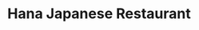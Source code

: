 ---
layout: place
title: "Hana Japanese Restaurant"
permalink: /louisiana/new-orleans/hana-japanese-restaurant.html
stateAbbr: LA
stateName: Louisiana
cityName: New Orleans
seo:
  name: "Hana Japanese Restaurant"
  type: Restaurant
  links: https://hanasushinola.com/
description: "Hana Japanese Restaurant serves delicious sushi in New Orleans, Louisiana. Try fresh Japanese dishes for a great dining experience. "
place_id: ChIJE8s9OTylIIYRFj9-BwnP-mA
photos:
  - name: >-
      places/ChIJE8s9OTylIIYRFj9-BwnP-mA/photos/AeeoHcIKTvzGeSpjXSdzmeBn42bVziTxHtvJdjUR3HPu175Jo-yvUaHE3K77W8NTVRK6PNfnNtDbOhk2DCr44ofMcuqWHwfef4YaL5zPupz9Y_3Wki8X3nnd7SB9ax8k7MhGam7KrBCCsSuxgstSzLXAzSWeJ33fN5cObbVxdTFh-sZYVxLSG982YZ1cF3tnNX-9WopOke2yljc9csLZBPfBxddh_6pmgUaBtUz-ojhqyDLJx4uuLQ2M8qqy_l2IXbeCeVZXttfZVbI4N5t2y3yLUsfj6kSW_Z4UBKvQHeRpzctLTROQ6m-rSbNGpbVKn0B0l_qCg_HRG6ebZe13C7MQvXkgQKpMq6IcyJf7lvNF_cwaK1yLjpnapd9YHt2CfjDNR4kbCnh7D_lKDWu42B7pFPojcYSl6mR0ERv3KFgBJMVSk-q6
    widthPx: 4032
    heightPx: 2268
    authorAttributions:
      - displayName: Jerry Leung
        uri: https://maps.google.com/maps/contrib/113376149762812800345
        photoUri: >-
          https://lh3.googleusercontent.com/a-/ALV-UjUv32BpWndwuha39uBTZSOSGgLJNjpxFwyUotDZpSZqOFDUg6oQ=s100-p-k-no-mo
    flagContentUri: >-
      https://www.google.com/local/imagery/report/?cb_client=maps_api_places.places_api&image_key=!1e10!2sCIHM0ogKEICAgIDj2LKsowE&hl=en-US
    googleMapsUri: >-
      https://www.google.com/maps/place//data=!3m4!1e2!3m2!1sCIHM0ogKEICAgIDj2LKsowE!2e10!4m2!3m1!1s0x8620a53c393dcb13:0x60facf09077e3f16
  - name: >-
      places/ChIJE8s9OTylIIYRFj9-BwnP-mA/photos/AeeoHcLwCnU5HRCS5Y2yYvLs2oOnazu64mURafv8nlApuveQfwQ7yHkJCOT3wVUVrYIGBPRPaSZA8nNjD-eFspSmS5JVOlCIjvopnbZT1vfHzsHFUOOKUoUdqZ6-EBrquE8-w1piyiBk_dwqdHzkndMzI4Bj2DQDYCL-AVpeI-hhq_up57C30eSrDrdvaiOITHeX3IFIH3LGSJz1hGDJvz7lQpG5Zs6UypnJE2vhCXjW1sGV_RWxcIoo2_k19VvHlsmP3ABH82P1qMiswtDnEc6NSDtHA2DE7caSJimin3xCK9rgUhvo53tJcGrxVauWBYzQmW02bjqPE-JeU5peHF1fg7hJr5M9emme2lsn6haDlrKFucJVSB_yxWEDv33cT7o8Gi-E9aLkCJw938IzaC_rfjx8EmIXDm8h1YA7PI0WmMHkcGuP
    widthPx: 3072
    heightPx: 2802
    authorAttributions:
      - displayName: Julia Grosvenor
        uri: https://maps.google.com/maps/contrib/112313887706767804814
        photoUri: >-
          https://lh3.googleusercontent.com/a-/ALV-UjUiWJBqKwj-mD3d4p1gbYaks2sEXgT-JrXoLFSm3y-wr9iEckoW=s100-p-k-no-mo
    flagContentUri: >-
      https://www.google.com/local/imagery/report/?cb_client=maps_api_places.places_api&image_key=!1e10!2sCIHM0ogKEICAgMDw07yx1gE&hl=en-US
    googleMapsUri: >-
      https://www.google.com/maps/place//data=!3m4!1e2!3m2!1sCIHM0ogKEICAgMDw07yx1gE!2e10!4m2!3m1!1s0x8620a53c393dcb13:0x60facf09077e3f16
  - name: >-
      places/ChIJE8s9OTylIIYRFj9-BwnP-mA/photos/AeeoHcJiYfabsu-KOg3vyOUaKyGMlrBCq8POTx_Jm5uL4t9yZPrMXQLj04MeuUY1Y5mqKHb8LcBFGtF8WvgTPtRfVPsue38nBNPyCGZCnvsPsEGm4XJvQvVSyQogJursLbIrCmnrmEeoCxXs9x7qxnGvocP35ZsKO2EuLtDYGauGrNaoHuTlqW9dewPSIY6avm5UJ3Q4-9uDpJSHH1tTuGqJYWPilnIJvQftHMbVAqe3JdGJQG1g57b_bid7tOFO6T1Pe0iVhLO2Pnw5mvhk_X0ZOaZD-ZwRerIpLCjte_o2vyI0Dg
    widthPx: 1500
    heightPx: 800
    authorAttributions:
      - displayName: Hana Japanese Restaurant
        uri: https://maps.google.com/maps/contrib/100624095506535702741
        photoUri: >-
          https://lh3.googleusercontent.com/a-/ALV-UjV1yHraZ1493JGTntL21CouSn3N6tOTTOWD3lnUaW8ucgEYvog=s100-p-k-no-mo
    flagContentUri: >-
      https://www.google.com/local/imagery/report/?cb_client=maps_api_places.places_api&image_key=!1e10!2sAF1QipNCnEXK6Ql1PNXvWbDlaCGPZ1FX8HX3w8GAUstO&hl=en-US
    googleMapsUri: >-
      https://www.google.com/maps/place//data=!3m4!1e2!3m2!1sAF1QipNCnEXK6Ql1PNXvWbDlaCGPZ1FX8HX3w8GAUstO!2e10!4m2!3m1!1s0x8620a53c393dcb13:0x60facf09077e3f16
  - name: >-
      places/ChIJE8s9OTylIIYRFj9-BwnP-mA/photos/AeeoHcLAcoQSEwBrUPNk70oB9hAusMSIAoedaKG1-QawWOGS4tHCWqKtmjUDEJzz94nwW9088x2F8ncDAl9IhBRppUCkT6iHZGBkGiGpR31pkt3QcihJqL7Od6m7F5sRLh-nTEhang8jSbjmB_T4GBqCyfU733IxtItY2tJDM-WO8GDfBGlEPRlfiZXdP4pKqqI79W-Va41lYXO2wyuRT6ef7nKYkjY_MuHe0hkuSZ7059si3gLHV0pDANijmmcc-cFoB3Wf3BpuLSStX368wwJ0wWSuWkTChc8Zp92VDA3CPrHfp_shJMUNFcT7PxVOPHmfZs0h8cfrHI7_1q8uk-xPCtzbc6g9fj85V-RCARMlJdE0OEzpZ23SKsAx6C2S5fTXqus0oX_K20aphWOsV5lx-u33KVlVeUjwtSIpTgYAwleNlg
    widthPx: 3024
    heightPx: 4032
    authorAttributions:
      - displayName: Pierre Le
        uri: https://maps.google.com/maps/contrib/114339734456599414805
        photoUri: >-
          https://lh3.googleusercontent.com/a/ACg8ocJViCibbhRgSDyYUIRwtAqS6bDB6ApFiBKQiiFWW5rUx9ED6w=s100-p-k-no-mo
    flagContentUri: >-
      https://www.google.com/local/imagery/report/?cb_client=maps_api_places.places_api&image_key=!1e10!2sCIHM0ogKEICAgICbod3jZA&hl=en-US
    googleMapsUri: >-
      https://www.google.com/maps/place//data=!3m4!1e2!3m2!1sCIHM0ogKEICAgICbod3jZA!2e10!4m2!3m1!1s0x8620a53c393dcb13:0x60facf09077e3f16
  - name: >-
      places/ChIJE8s9OTylIIYRFj9-BwnP-mA/photos/AeeoHcIgRCphYEibBvoLw6y1-5vIA3mgPQb9Pt2Q0IOe9ZPjKlbbUFbj2xkD2uW1mycV71FepdTLvBinrEIvm8GpYcMym4dSCtCgu_wlUXAKA0chg39jP-zPaxo4ZY9T0OlPO3G14dIuw-YJ1hPJfpt8fh1tuTZ_ALEzXquyej2gZrqUxknhRgjFVFVSddeHWFCtJEq0ElrMMqNMGQlL92dgYf0YTFaYJ2XfxiFVDIOeD6E2j4f8kFRAod9rTDsMKNxGwy-gBWQxtpr9GiNFENd9E7g-pdSEgZDa8KHJ4FLvcyNMWakOrSEwZCnlefg2g_I9bZuHKL1CcCUHzyq6GPe40RFa26fqW2Yv_ZV7F3z_lf9fm79wNyYFyaW5MS_Cl4OqxFjep1wO6U_IRjdKiJ5-KXDlFzWGXg_QWkf2LzHnXGnvU6L0
    widthPx: 3072
    heightPx: 4080
    authorAttributions:
      - displayName: Malcolm Earhart
        uri: https://maps.google.com/maps/contrib/115948839104902539592
        photoUri: >-
          https://lh3.googleusercontent.com/a-/ALV-UjWu1E7DN1vC4_EAd_e_Co3J467r1OcVPWThYPbhAZHKDikUBwgA=s100-p-k-no-mo
    flagContentUri: >-
      https://www.google.com/local/imagery/report/?cb_client=maps_api_places.places_api&image_key=!1e10!2sCIHM0ogKEICAgMCwouDFuwE&hl=en-US
    googleMapsUri: >-
      https://www.google.com/maps/place//data=!3m4!1e2!3m2!1sCIHM0ogKEICAgMCwouDFuwE!2e10!4m2!3m1!1s0x8620a53c393dcb13:0x60facf09077e3f16
  - name: >-
      places/ChIJE8s9OTylIIYRFj9-BwnP-mA/photos/AeeoHcIQJ8UkspvTGwJeisIT-Pyez3KhA5NrxwHwT-PYTyZ-7PYmGmE8mSMzj1_lWqHAqXIj51JOUCR-0NBZzUtqimT3XCycOV12p2QusgEu4PJepJGy4FwtW6lBMK7i15eo3qbLe8XbW5mPBcHhilXE-FbtB24zmUWiWtTEGTNreJnzexIIdp8gtUAkPmFuhetDpgT3b_EcgwzIPifGLoL6g66I--wegsIOZH8UnfT4bgP9Aq1xoC-JRbWx5Qe-jw9XJNUx9M_mgK-UqjzgHemsvMXaAivC4Dae4MdDDAKncRFmclT1rVLFvrQROJAYVcDfgWNMiop4P8fooWOUKW1uCvKZjaGynANOOs6F6t1PwEQRlZXxG8pxf8baVn5IKxRyWqkpivmBUfQcgAe_aWJsnKUox-yV42z944qGW4CM3Ah7WT5m
    widthPx: 4032
    heightPx: 2268
    authorAttributions:
      - displayName: Jerry Leung
        uri: https://maps.google.com/maps/contrib/113376149762812800345
        photoUri: >-
          https://lh3.googleusercontent.com/a-/ALV-UjUv32BpWndwuha39uBTZSOSGgLJNjpxFwyUotDZpSZqOFDUg6oQ=s100-p-k-no-mo
    flagContentUri: >-
      https://www.google.com/local/imagery/report/?cb_client=maps_api_places.places_api&image_key=!1e10!2sCIHM0ogKEICAgIDj2LKs4wE&hl=en-US
    googleMapsUri: >-
      https://www.google.com/maps/place//data=!3m4!1e2!3m2!1sCIHM0ogKEICAgIDj2LKs4wE!2e10!4m2!3m1!1s0x8620a53c393dcb13:0x60facf09077e3f16
  - name: >-
      places/ChIJE8s9OTylIIYRFj9-BwnP-mA/photos/AeeoHcI60eAqXFfdKZNL0utENKVtNPrScABUjIQWnka1mTpPxoUtEP8m5PlwlG7V57yDejNflydvYJxKDudXarTMkMYaYm5JlLJxXmbYKoZmYN-ec0ui-T1iEMVqG0Z3OcRCotxniQg_yh-uE-zXqVPXhWL9kR-4UsZ_DPDP12C3Wi9Wn7K92GkhzelTL9mmld5yF5NkolwWfL2G4QTnvMvDZJJZD4dLon30aoj0ZqbA5Vni9QY_JFWegwqm7Bb3GpUaJcACONfmFCA4TNriX9uzNGZnaIXf-h6qWU-gXjomdZ0GGsvf-Eng36s8NFBSYfh7YZswACJ45eTSmQtmGfbpk-xwy8MiH4yrhNLjyuyUMlVdiotrNyjz3BA9FhnLDRefvkh9Ai5NoF12FFob3TlGPYCRLkjss1QKtu18QDrhe0tNa7pM
    widthPx: 3024
    heightPx: 4032
    authorAttributions:
      - displayName: Esmond Burke
        uri: https://maps.google.com/maps/contrib/101632242483189878763
        photoUri: >-
          https://lh3.googleusercontent.com/a-/ALV-UjW-VkEiPyvrLzyWVcIGepD7Hk11iJS3lKAMXAAisKQypv7IR8o=s100-p-k-no-mo
    flagContentUri: >-
      https://www.google.com/local/imagery/report/?cb_client=maps_api_places.places_api&image_key=!1e10!2sCIHM0ogKEICAgICk1JviowE&hl=en-US
    googleMapsUri: >-
      https://www.google.com/maps/place//data=!3m4!1e2!3m2!1sCIHM0ogKEICAgICk1JviowE!2e10!4m2!3m1!1s0x8620a53c393dcb13:0x60facf09077e3f16
  - name: >-
      places/ChIJE8s9OTylIIYRFj9-BwnP-mA/photos/AeeoHcKGZcl6YTecfgVJiPGWTgtaKQNUcj87wIcV0cj4f9Sf1VAyeJfg7fjwHh8Z_2_uQL_7WSo2iw2-nBBL15QR5J9RM4ixypcHnf907hZ5g06lGSf9xngrbe-B-Kn_PpqHPzXPRqibCjKFi8ISJBB7hmS6SAazSl0Ze4dzEKZXi4vf27K2RHIqMcYd2ioOc6E92Bf4zWRZdEII8itsOG-pTkwSEDtN9t-C44sZeOmji8vJ1K325QZX5YlAffGeUz9cw0cscvzPBamyMyrQlmsAX06BcTnGseCLyf4fcrHeDB7tGGtzZCX11kY6QLq_-Q1o4VNplcTZNNvlPFaXFIfOBChFo7SSof_cNCsoe8-2e9h8xWFcCPS5P3j2WA46jqaGl61J9_9EsHfVMa1t7e27P37hFI17lGDfyUF1E3JiC58
    widthPx: 4080
    heightPx: 3072
    authorAttributions:
      - displayName: Antonio Samay
        uri: https://maps.google.com/maps/contrib/108691322556994553272
        photoUri: >-
          https://lh3.googleusercontent.com/a-/ALV-UjUqxYdsvnmGTHKgRtohXdKMkKiKU-SxXXLhXZ8ecvynSFuLMjHp=s100-p-k-no-mo
    flagContentUri: >-
      https://www.google.com/local/imagery/report/?cb_client=maps_api_places.places_api&image_key=!1e10!2sCIHM0ogKEICAgIDmpLLQUw&hl=en-US
    googleMapsUri: >-
      https://www.google.com/maps/place//data=!3m4!1e2!3m2!1sCIHM0ogKEICAgIDmpLLQUw!2e10!4m2!3m1!1s0x8620a53c393dcb13:0x60facf09077e3f16
  - name: >-
      places/ChIJE8s9OTylIIYRFj9-BwnP-mA/photos/AeeoHcI1TrNfAk0l_Rip1tutNhjjk70saC-jVN8JnCcuxHtOfCQ8Gdi8vSXGiIdrpUBZkEKNIM3ZkAP61Jc9V4Wi9RdlJerIrwHLmWEfFmLFI4J3Sfn413bOq7AgZ2zMRQVxkAnnmSNZRvjHnDnB69JY60rBIaW_BNNjuBFsFgbkTIR7NiDHQ9p9r7YnaHit6Gn04bd5SWua6xlidCnCeMo1owaGO3kWpbtzVcosZiy2KHnGekpfqmIEGnvW3LjAI3a-M_j5IG0gCiOEEC7oFKZufz1pM3aejIQEomyU1JzY0c8BnNn3CgwatulsWBPfZlcTUpy4v_5gFEmtufhiECsLYJUqfP84ky_uavw5DMB1YkwoTvl3yXnkd6wb-uyVah-oF4LvZ_-IlzNlatrSchiO4GNUyLgtAhB8RTxfFqvCOQpYSw
    widthPx: 4032
    heightPx: 2268
    authorAttributions:
      - displayName: Jerry Leung
        uri: https://maps.google.com/maps/contrib/113376149762812800345
        photoUri: >-
          https://lh3.googleusercontent.com/a-/ALV-UjUv32BpWndwuha39uBTZSOSGgLJNjpxFwyUotDZpSZqOFDUg6oQ=s100-p-k-no-mo
    flagContentUri: >-
      https://www.google.com/local/imagery/report/?cb_client=maps_api_places.places_api&image_key=!1e10!2sCIHM0ogKEICAgIDj2PKIQA&hl=en-US
    googleMapsUri: >-
      https://www.google.com/maps/place//data=!3m4!1e2!3m2!1sCIHM0ogKEICAgIDj2PKIQA!2e10!4m2!3m1!1s0x8620a53c393dcb13:0x60facf09077e3f16
  - name: >-
      places/ChIJE8s9OTylIIYRFj9-BwnP-mA/photos/AeeoHcJAcD2zLRPFBx79GtRnSeQ9s1PpCO2QqrRm6W2ItE-P-LvBtKnuykST2WjOzpHb9JMt5tvVPXGllXxW_zbHemYL4qA9QNkdovSYK52qVtkeKzdlN6hdMzEvS4X24N0huyc79rZiihNkHgpKDuho5MnbuXxB9iCozYTTBNuIZHJb4tK4qh4hwJvXrSPmH1dQKutLOLfxhPpTv89g_DZCXRkYfuUbm073puiVsn2YBX6CmrAJJTY5ia56W8PDEVHUsBAjTBt6G6b0czOy8paf0SthiCPm0XdKYbzjRMMTVCKBXex3kRxL_BgbtYMVNgYFHQaSIJ527gp1ftkqoomw9IlBSiYSPIqqG07m8zMyj8yRdIKT-zeKp23hkoPJrBkQ_ZxjKSQEpaQzattkRhxNjdfWq8oft2AYwaMaoHbXGkVaIbum
    widthPx: 3024
    heightPx: 4032
    authorAttributions:
      - displayName: Sarah Bastacky
        uri: https://maps.google.com/maps/contrib/109319896226055900866
        photoUri: >-
          https://lh3.googleusercontent.com/a-/ALV-UjXYdXbk6c_2rgRrAS-A8T5qWvZ1QPewMcy6WBFWEifDeEQyhnxz=s100-p-k-no-mo
    flagContentUri: >-
      https://www.google.com/local/imagery/report/?cb_client=maps_api_places.places_api&image_key=!1e10!2sCIHM0ogKEICAgIC9rvilzwE&hl=en-US
    googleMapsUri: >-
      https://www.google.com/maps/place//data=!3m4!1e2!3m2!1sCIHM0ogKEICAgIC9rvilzwE!2e10!4m2!3m1!1s0x8620a53c393dcb13:0x60facf09077e3f16
address: 8116 Hampson St, New Orleans, LA 70118, USA
street: 8116 Hampson St
city: New Orleans
state: LA
zip: '70118'
country: USA
neighborhood: Leonidas
latitude: '29.944037'
longitude: '-90.134033'
accessibility_options:
  wheelchairAccessibleParking: true
  wheelchairAccessibleEntrance: true
  wheelchairAccessibleSeating: true
business_status: OPERATIONAL
name: Hana Japanese Restaurant
google_maps_links:
  directionsUri: >-
    https://www.google.com/maps/dir//''/data=!4m7!4m6!1m1!4e2!1m2!1m1!1s0x8620a53c393dcb13:0x60facf09077e3f16!3e0
  placeUri: https://maps.google.com/?cid=6988125409506115350
  writeAReviewUri: >-
    https://www.google.com/maps/place//data=!4m3!3m2!1s0x8620a53c393dcb13:0x60facf09077e3f16!12e1
  reviewsUri: >-
    https://www.google.com/maps/place//data=!4m4!3m3!1s0x8620a53c393dcb13:0x60facf09077e3f16!9m1!1b1
  photosUri: >-
    https://www.google.com/maps/place//data=!4m3!3m2!1s0x8620a53c393dcb13:0x60facf09077e3f16!10e5
primary_type: Japanese Restaurant
opening_hours:
  regular: null
  current: null
secondary_opening_hours:
  regular:
    weekdayDescriptions: null
    type: null
  current:
    weekdayDescriptions: null
    type: null
phone: (504) 865-1634
price_level: PRICE_LEVEL_MODERATE
price_range: $10 &ndash; $20
rating: '4.5'
rating_count: 469
website: https://hanasushinola.com/
reviews: null
parking_options: null
payment_options: null
allow_dogs: null
curbside_pickup: null
delivery: null
dine_in: null
good_for_children: null
good_for_groups: null
good_for_sports: null
live_music: null
menu_for_children: null
outdoor_seating: null
reservable: null
restroom: null
serves_beer: null
serves_breakfast: null
serves_brunch: null
serves_cocktails: null
serves_coffee: null
serves_dinner: null
serves_dessert: null
serves_lunch: null
serves_vegetarian_food: null
serves_wine: null
takeout: null
summary: null

---
